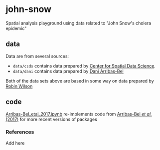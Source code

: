 # john-snow
Spatial analysis playground using data related to "John Snow's cholera epidemic"

## data
Data are from several sources:
- `data/csds` contains data prepared by [Center for Spatial Data Science](https://geodacenter.github.io/data-and-lab//snow/).
- `data/dani` contains data prepared by [Dani Arribas-Bel](https://bitbucket.org/darribas/reproducible_john_snow/src/master/)

Both of the data sets above are based in some way on data prepared by [Robin Wilson](http://blog.rtwilson.com/john-snows-cholera-data-in-more-formats/)

## code

[Arribas-Bel_etal_2017.ipynb](/code/python/Arribas-Bel_etal_2017.ipynb) re-implements code from [Arribas-Bel _et al._ (2017)](http://doi.org/10.1007/978-3-319-50590-9_17) for more recent versions of packages


### References

Add here
